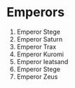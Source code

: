 # Emperors
1. Emperor Stege
2. Emperor Saturn
2. Emperor Trax
3. Emperor Kuromi
3. Emperor Ieatsand
4. Emperor Stege
5. Emperor Zeus
